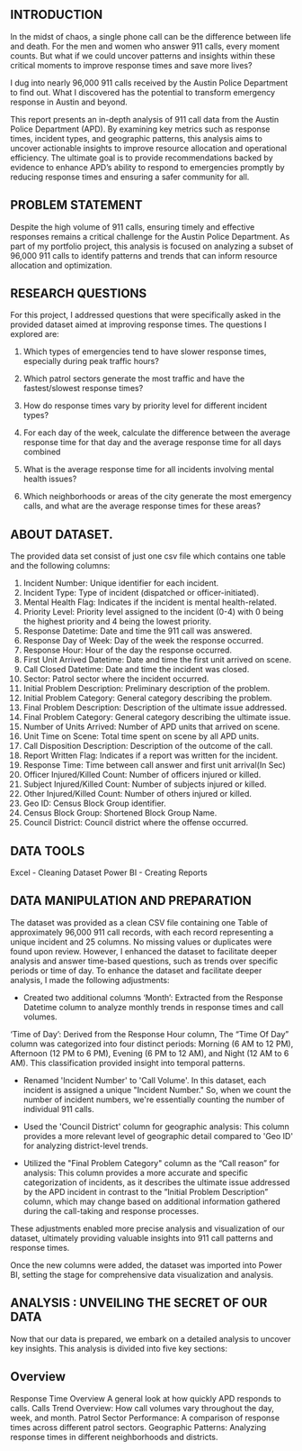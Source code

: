 ## INTRODUCTION
In the midst of chaos, a single phone call can be the difference between life and death. For the men and women who answer 911 calls, every moment counts. But what if we could uncover patterns and insights within these critical moments to improve response times and save more lives?

I dug into nearly 96,000 911 calls received by the Austin Police Department to find out. What I discovered has the potential to transform emergency response in Austin and beyond.

This report presents an in-depth analysis of 911 call data from the Austin Police Department (APD). By examining key metrics such as response times, incident types, and geographic patterns, this analysis aims to uncover actionable insights to improve resource allocation and operational efficiency.
The ultimate goal is to provide recommendations backed by evidence to enhance APD’s ability to respond to emergencies promptly by reducing response times and ensuring a safer community for all.

## PROBLEM STATEMENT 
Despite the high volume of 911 calls, ensuring timely and effective responses remains a critical challenge for the Austin Police Department. As part of my portfolio project, this analysis is focused on analyzing a subset of 96,000 911 calls to identify patterns and trends that can inform resource allocation and optimization.

## RESEARCH QUESTIONS
For this project, I addressed questions that were specifically asked in the provided dataset aimed at improving response times. The questions I explored are:

1. Which types of emergencies tend to have slower response times, especially during peak traffic hours?

2. Which patrol sectors generate the most traffic and have the fastest/slowest response times?

3. How do response times vary by priority level for different incident types?

4. For each day of the week, calculate the difference between the average response time for that day and the average response time for all days combined

5. What is the average response time for all incidents involving mental health issues?

6. Which neighborhoods or areas of the city generate the most emergency calls, and what are the average response times for these areas?

## ABOUT DATASET.
The provided data set consist of just one csv file which contains one table and the following columns:
1. Incident Number: Unique identifier for each incident.
2. Incident Type: Type of incident (dispatched or officer-initiated).
3. Mental Health Flag: Indicates if the incident is mental health-related.
4. Priority Level: Priority level assigned to the incident (0-4) with 0 being the highest priority and        4 being the lowest priority.
5. Response Datetime: Date and time the 911 call was answered.
6. Response Day of Week: Day of the week the response occurred.
7. Response Hour: Hour of the day the response occurred.
8. First Unit Arrived Datetime: Date and time the first unit arrived on scene.
9. Call Closed Datetime: Date and time the incident was closed.
10. Sector: Patrol sector where the incident occurred.
11. Initial Problem Description: Preliminary description of the problem.
12. Initial Problem Category: General category describing the problem.
13. Final Problem Description: Description of the ultimate issue addressed.
14. Final Problem Category: General category describing the ultimate issue.
15. Number of Units Arrived: Number of APD units that arrived on scene.
16. Unit Time on Scene: Total time spent on scene by all APD units.
17. Call Disposition Description: Description of the outcome of the call.
18. Report Written Flag: Indicates if a report was written for the incident.
19. Response Time: Time between call answer and first unit arrival(In Sec)
20. Officer Injured/Killed Count: Number of officers injured or killed.
21. Subject Injured/Killed Count: Number of subjects injured or killed.
22. Other Injured/Killed Count: Number of others injured or killed.
23. Geo ID: Census Block Group identifier.
24. Census Block Group: Shortened Block Group Name.
25. Council District: Council district where the offense occurred.

## DATA TOOLS
Excel - Cleaning Dataset
Power BI - Creating Reports

## DATA MANIPULATION AND PREPARATION
The dataset was provided as a clean CSV file containing one Table of approximately 96,000 911 call records, with each record representing a unique incident and 25 columns. No missing values or duplicates were found upon review. However, I enhanced the dataset to facilitate deeper analysis and answer time-based questions, such as trends over specific periods or time of day.
To enhance the dataset and facilitate deeper analysis, I made the following adjustments:
- Created two additional columns
‘Month’: Extracted from the Response Datetime column to analyze monthly trends in response times and call volumes.

‘Time of Day’: Derived from the Response Hour column, The “Time Of Day” column was categorized into four distinct periods: Morning (6 AM to 12 PM), Afternoon (12 PM to 6 PM), Evening (6 PM to 12 AM), and Night (12 AM to 6 AM). This classification provided insight into temporal patterns.

- Renamed 'Incident Number' to 'Call Volume'. In this dataset, each incident is assigned a unique "Incident Number." So, when we count the number of incident numbers, we're essentially counting the number of individual 911 calls.

- Used the 'Council District' column for geographic analysis: This column provides a more relevant level of geographic detail compared to 'Geo ID' for analyzing district-level trends.

- Utilized the "Final Problem Category" column as the “Call reason” for analysis: This column provides a more accurate and specific categorization of incidents, as it describes the ultimate issue addressed by the APD incident in contrast to the ”Initial Problem Description” column, which may change based on additional information gathered during the call-taking and response processes.

These adjustments enabled more precise analysis and visualization of our dataset, ultimately providing valuable insights into 911 call patterns and response times.

Once the new columns were added, the dataset was imported into Power BI, setting the stage for comprehensive data visualization and analysis.

## ANALYSIS : UNVEILING THE SECRET OF OUR DATA
Now that our data is prepared, we embark on a detailed analysis to uncover key insights. This analysis is divided into five key sections:

## Overview
Response Time Overview A general look at how quickly APD responds to calls.
Calls Trend Overview: How call volumes vary throughout the day, week, and month.
Patrol Sector Performance: A comparison of response times across different patrol sectors.
Geographic Patterns: Analyzing response times in different neighborhoods and districts.
